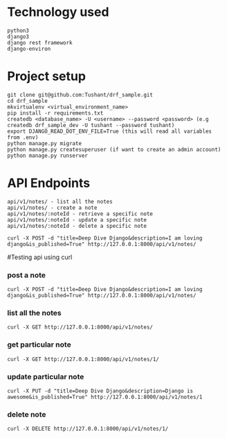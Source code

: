 # Technology used

    python3
    django3
    django rest framework
    django-environ

# Project setup

    git clone git@github.com:Tushant/drf_sample.git
    cd drf_sample
    mkvirtualenv <virtual_environment_name>
    pip install -r requirements.txt
    createdb <database_name> -U <username> --password <password> (e.g createdb drf_sample_dev -U tushant --password tushant)
    export DJANGO_READ_DOT_ENV_FILE=True (this will read all variables from .env)
    python manage.py migrate
    python manage.py createsuperuser (if want to create an admin account)
    python manage.py runserver

# API Endpoints

    api/v1/notes/ - list all the notes
    api/v1/notes/ - create a note
    api/v1/notes/:noteId - retrieve a specific note
    api/v1/notes/:noteId - update a specific note
    api/v1/notes/:noteId - delete a specific note

` curl -X POST -d "title=Deep Dive Django&description=I am loving django&is_published=True" http://127.0.0.1:8000/api/v1/notes/ `

#Testing api using curl

### post a note

` curl -X POST -d "title=Deep Dive Django&description=I am loving django&is_published=True" http://127.0.0.1:8000/api/v1/notes/ `

### list all the notes
` curl -X GET http://127.0.0.1:8000/api/v1/notes/ `

### get particular note

` curl -X GET http://127.0.0.1:8000/api/v1/notes/1/ `

### update particular note

` curl -X PUT -d "title=Deep Dive Django&description=Django is awesome&is_published=True" http://127.0.0.1:8000/api/v1/notes/1 `

### delete note

` curl -X DELETE http://127.0.0.1:8000/api/v1/notes/1/ `
